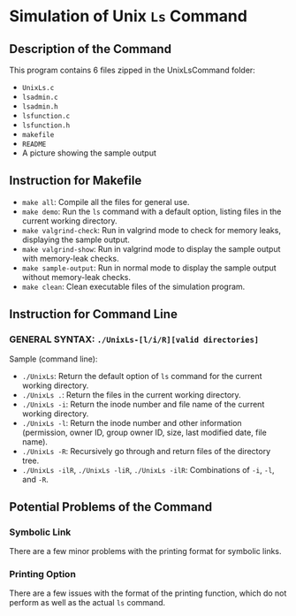 # Simulation of Unix `Ls` Command

## Description of the Command

This program contains 6 files zipped in the UnixLsCommand folder:

- `UnixLs.c`
- `lsadmin.c`
- `lsadmin.h`
- `lsfunction.c`
- `lsfunction.h`
- `makefile`
- `README`
- A picture showing the sample output

## Instruction for Makefile

- `make all`: Compile all the files for general use.
- `make demo`: Run the `ls` command with a default option, listing files in the current working directory.
- `make valgrind-check`: Run in valgrind mode to check for memory leaks, displaying the sample output.
- `make valgrind-show`: Run in valgrind mode to display the sample output with memory-leak checks.
- `make sample-output`: Run in normal mode to display the sample output without memory-leak checks.
- `make clean`: Clean executable files of the simulation program.

## Instruction for Command Line

### GENERAL SYNTAX: `./UnixLs-[l/i/R][valid directories]`

Sample (command line):
- `./UnixLs`: Return the default option of `ls` command for the current working directory.
- `./UnixLs .`: Return the files in the current working directory.
- `./UnixLs -i`: Return the inode number and file name of the current working directory.
- `./UnixLs -l`: Return the inode number and other information (permission, owner ID, group owner ID, size, last modified date, file name).
- `./UnixLs -R`: Recursively go through and return files of the directory tree.
- `./UnixLs -ilR`, `./UnixLs -liR`, `./UnixLs -ilR`: Combinations of `-i`, `-l`, and `-R`.

## Potential Problems of the Command

### Symbolic Link

There are a few minor problems with the printing format for symbolic links.

### Printing Option

There are a few issues with the format of the printing function, which do not perform as well as the actual `ls` command.
